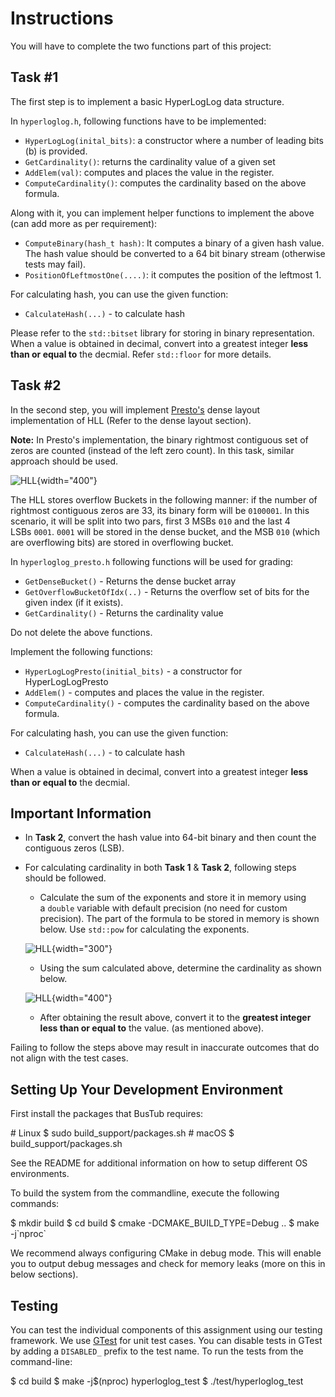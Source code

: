 # **Instructions**

You will have to complete the two functions part of this project:

## **Task #1**

The first step is to implement a basic HyperLogLog data structure.

In `hyperloglog.h`, following functions have to be implemented:

* `HyperLogLog(inital_bits)`: a constructor where a number of leading bits (b) is provided.
* `GetCardinality()`: returns the cardinality value of a given set
* `AddElem(val)`: computes and places the value in the register.
* `ComputeCardinality()`: computes the cardinality based on the above formula.

Along with it, you can implement helper functions to implement the above (can add more as per requirement):

* `ComputeBinary(hash_t hash)`: It computes a binary of a given hash value. The hash value should be converted to a 64 bit binary stream (otherwise tests may fail).
* `PositionOfLeftmostOne(....)`: it computes the position of the leftmost 1.

For calculating hash, you can use the given function:

* `CalculateHash(...)` - to calculate hash

Please refer to the `std::bitset` library for storing in binary representation. When a value is obtained in decimal, convert into a greatest integer **less than or equal to** the decmial. Refer `std::floor` for more details.

## **Task #2**

In the second step, you will implement [Presto's](https://engineering.fb.com/2018/12/13/data-infrastructure/hyperloglog/) dense layout implementation of HLL (Refer to the dense layout section).

**Note:** In Presto's implementation, the binary rightmost contiguous set of zeros are counted (instead of the left zero count). In this task, similar approach should be used.

![HLL](https://15445.courses.cs.cmu.edu/fall2024/project0/img/presto.webp){width="400"}

The HLL stores overflow Buckets in the following manner: if the number of rightmost contiguous zeros are 33, its binary form will be `0100001`. In this scenario, it will be split into two pars, first 3 MSBs `010` and the last 4 LSBs `0001`. `0001` will be stored in the dense bucket, and the MSB `010` (which are overflowing bits) are stored in overflowing bucket.

In `hyperloglog_presto.h` following functions will be used for grading:

* `GetDenseBucket()` - Returns the dense bucket array
* `GetOverflowBucketOfIdx(..)` - Returns the overflow set of bits for the given index (if it exists).
* `GetCardinality()` - Returns the cardinality value

Do not delete the above functions.

Implement the following functions:

* `HyperLogLogPresto(initial_bits)` - a constructor for HyperLogLogPresto
* `AddElem()` - computes and places the value in the register.
* `ComputeCardinality()` - computes the cardinality based on the above formula.

For calculating hash, you can use the given function:

* `CalculateHash(...)` - to calculate hash

When a value is obtained in decimal, convert into a greatest integer **less than or equal to** the decmial.

## **Important Information**

* In **Task 2**, convert the hash value into 64-bit binary and then count the contiguous zeros (LSB).
* For calculating cardinality in both **Task 1** & **Task 2**, following steps should be followed.
  * Calculate the sum of the exponents and store it in memory using a `double` variable with default precision (no need for custom precision). The part of the formula to be stored in memory is shown below. Use `std::pow` for calculating the exponents.

  ![HLL](https://15445.courses.cs.cmu.edu/fall2024/project0/img/step1.png){width="300"}
  * Using the sum calculated above, determine the cardinality as shown below.

  ![HLL](https://15445.courses.cs.cmu.edu/fall2024/project0/img/step2.png){width="400"}
  * After obtaining the result above, convert it to the **greatest integer less than or equal to** the value. (as mentioned above).

Failing to follow the steps above may result in inaccurate outcomes that do not align with the test cases.

## **Setting Up Your Development Environment**

First install the packages that BusTub requires:

\# Linux $ sudo build_support/packages.sh # macOS $ build_support/packages.sh

See the README for additional information on how to setup different OS environments.

To build the system from the commandline, execute the following commands:

$ mkdir build $ cd build $ cmake -DCMAKE_BUILD_TYPE=Debug .. $ make -j\`nproc\`

We recommend always configuring CMake in debug mode. This will enable you to output debug messages and check for memory leaks (more on this in below sections).

## **Testing**

You can test the individual components of this assignment using our testing framework. We use [GTest](https://github.com/google/googletest) for unit test cases. You can disable tests in GTest by adding a `DISABLED_` prefix to the test name. To run the tests from the command-line:

$ cd build $ make -j$(nproc) hyperloglog_test $ ./test/hyperloglog_test